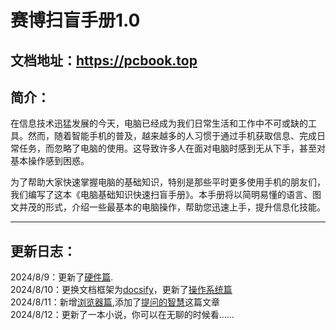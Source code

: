 # 赛博扫盲手册1.0  
## 文档地址：https://pcbook.top
## 简介：  
在信息技术迅猛发展的今天，电脑已经成为我们日常生活和工作中不可或缺的工具。然而，随着智能手机的普及，越来越多的人习惯于通过手机获取信息、完成日常任务，而忽略了电脑的使用。这导致许多人在面对电脑时感到无从下手，甚至对基本操作感到困惑。

为了帮助大家快速掌握电脑的基础知识，特别是那些平时更多使用手机的朋友们，我们编写了这本《电脑基础知识快速扫盲手册》。本手册将以简明易懂的语言、图文并茂的形式，介绍一些最基本的电脑操作，帮助您迅速上手，提升信息化技能。    
***  
## 更新日志：  
2024/8/9：更新了[硬件篇](https://pcbook.top/#/1).  
2024/8/10：更换文档框架为[docsify](https://github.com/docsifyjs/docs-zh)，更新了[操作系统篇](https://pcbook.top/#/2)   
2024/8/11：新增[浏览器篇](https://pcbook.top/#/3),添加了[提问的智慧](https://pcbook.top/#/question)这篇文章  
2024/8/12：更新了一本小说，你可以在无聊的时候看……
